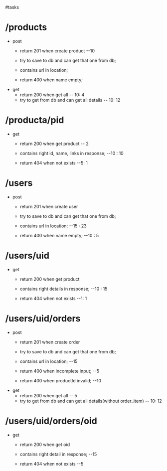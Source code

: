 #tasks
# /products
* post
	* return 201 when create product --10
	* try to save to db and can get that one from db;
	* contains url in location;

	* return 400 when name empty;
* get
	* return 200 when get all -- 10: 4
	* try to get from db and can get all details -- 10: 12


# /producta/pid
* get
	* return 200 when get product -- 2
	* contains right id, name, links in response;  --10 : 10

	* return 404 when not exists --5: 1

# /users
* post
	* return 201 when create user
	* try to save to db and can get that one from db;
	* contains url in location; --15 : 23

	* return 400 when name empty; --10 : 5


# /users/uid
* get
	* return 200 when get product
	* contains right details in response;  --10 : 15

	* return 404 when not exists --1: 1

# /users/uid/orders
* post
	* return 201 when create order
	* try to save to db and can get that one from db;
	* contains url in location; --15

	* return 400 when incomplete input;  --5
	* return 400 when productId invalid; --10
* get
	* return 200 when get all -- 5
	* try to get from db and can get all details(without order_item) -- 10: 12


# /users/uid/orders/oid
* get
	* return 200 when get oid
	* contains right detail in response;  --15

	* return 404 when not exists --5
